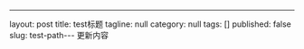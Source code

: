 ---
layout: post
title: test标题
tagline: null
category: null
tags: []
published: false
slug: test-path---
更新内容